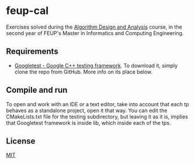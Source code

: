 # feup-cal

Exercises solved during the [Algorithm Design and Analysis](https://sigarra.up.pt/feup/en/UCURR_GERAL.FICHA_UC_VIEW?pv_ocorrencia_id=436441) course, in the second year of FEUP's Master in Informatics and Computing Engineering.

## Requirements

* [Googletest - Google C++ testing framework](https://github.com/google/googletest). To download it, simply clone the repo from GitHub. More info on its place below.

## Compile and run

To open and work with an IDE or a text editor, take into account that each tp behaves as a standalone project, open it that way.
You can edit the CMakeLists.txt file for the testing subdirectory, but leaving it as it is, implies that Googletest framework is inside lib, which inside each of the tps.

## License

[MIT](https://opensource.org/licenses/MIT)
